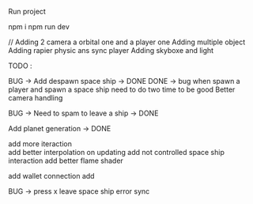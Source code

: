 Run project 

npm i 
npm run dev 

//
Adding 2 camera a orbital one and a player one
Adding multiple object 
Adding rapier physic ans sync player
Adding skyboxe and light


TODO :

BUG -> Add despawn space ship -> DONE
DONE -> bug when spawn a player and spawn a space ship need to do two time to be good
Better camera handling

BUG -> Need to spam to leave a ship -> DONE

Add planet generation -> DONE

add more iteraction   
add better interpolation on updating
add not controlled space ship interaction
add better flame shader

add wallet connection
add 

BUG -> press x leave space ship error sync

